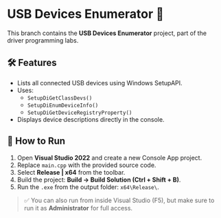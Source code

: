 # USB Devices Enumerator 🔌

This branch contains the **USB Devices Enumerator** project, part of the driver programming labs.

## 🛠️ Features
- Lists all connected USB devices using Windows SetupAPI.
- Uses:
  - `SetupDiGetClassDevs()`
  - `SetupDiEnumDeviceInfo()`
  - `SetupDiGetDeviceRegistryProperty()`
- Displays device descriptions directly in the console.

## 🚀 How to Run
1. Open **Visual Studio 2022** and create a new Console App project.
2. Replace `main.cpp` with the provided source code.
3. Select **Release | x64** from the toolbar.
4. Build the project: **Build → Build Solution (Ctrl + Shift + B)**.
5. Run the `.exe` from the output folder: `x64\Release\`.

> ✅ You can also run from inside Visual Studio (F5), but make sure to run it as **Administrator** for full access.
